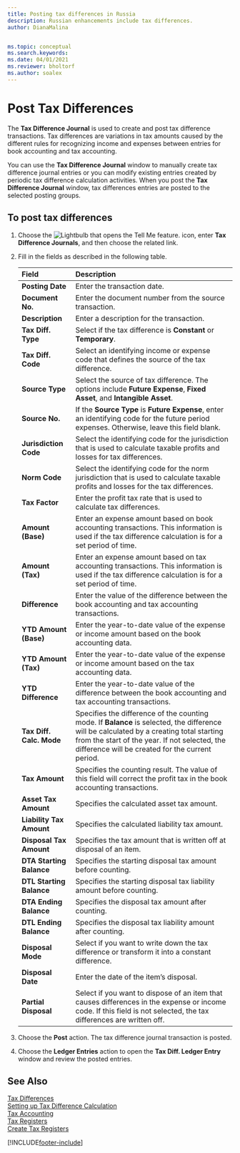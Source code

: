 ```yaml
---
title: Posting tax differences in Russia
description: Russian enhancements include tax differences.
author: DianaMalina


ms.topic: conceptual
ms.search.keywords:
ms.date: 04/01/2021
ms.reviewer: bholtorf
ms.author: soalex
---
```


# Post Tax Differences

The **Tax Difference Journal** is used to create and post tax difference transactions. Tax differences are variations in tax amounts caused by the different rules for recognizing income and expenses between entries for book accounting and tax accounting.

You can use the **Tax Difference Journal** window to manually create tax difference journal entries or you can modify existing entries created by periodic tax difference calculation activities. When you post the **Tax Difference Journal** window, tax differences entries are posted to the selected posting groups.

## To post tax differences

1. Choose the ![Lightbulb that opens the Tell Me feature.](../../media/ui-search/search_small.png "Tell me what you want to do") icon, enter **Tax Difference Journals**, and then choose the related link.

2. Fill in the fields as described in the following table.

   | Field                    | Description                                                  |
   | :----------------------- | :----------------------------------------------------------- |
   | **Posting Date**         | Enter the transaction date.                                  |
   | **Document No.**         | Enter the document number from the source transaction.       |
   | **Description**          | Enter a description for the transaction.                     |
   | **Tax Diff. Type**       | Select if the tax difference is **Constant** or **Temporary**. |
   | **Tax Diff. Code**       | Select an identifying income or expense code that defines the source of the tax difference. |
   | **Source Type**          | Select the source of tax difference. The options include **Future Expense**, **Fixed Asset**, and **Intangible Asset**. |
   | **Source No.**           | If the **Source Type** is **Future Expense**, enter an identifying code for the future period expenses.  Otherwise, leave this field blank. |
   | **Jurisdiction Code**    | Select the identifying code for the jurisdiction that is used to calculate taxable profits and losses for tax differences. |
   | **Norm Code**            | Select the identifying code for the norm jurisdiction that is used to calculate taxable profits and losses for the tax differences. |
   | **Tax Factor**           | Enter the profit tax rate that is used to calculate tax differences. |
   | **Amount (Base)**        | Enter an expense amount based on book accounting transactions. This information is used if the tax difference calculation is for a set period of time. |
   | **Amount (Tax)**         | Enter an expense amount based on tax accounting transactions. This information is used if the tax difference calculation is for a set period of time. |
   | **Difference**           | Enter the value of the difference between the book accounting and tax accounting transactions. |
   | **YTD Amount (Base)**    | Enter the year-to-date value of the expense or income amount based on the book accounting data. |
   | **YTD Amount (Tax)**     | Enter the year-to-date value of the expense or income amount based on the tax accounting data. |
   | **YTD Difference**       | Enter the year-to-date value of the difference between the book accounting and tax accounting transactions. |
   | **Tax Diff. Calc. Mode** | Specifies the difference of the counting mode. If **Balance** is selected, the difference will be calculated by a creating total starting from the start of the year. If not selected, the difference will be created for the current period. |
   | **Tax Amount**           | Specifies the counting result. The value of this field will correct the profit tax in the book accounting transactions. |
   | **Asset Tax Amount**     | Specifies the calculated asset tax amount.                   |
   | **Liability Tax Amount** | Specifies the calculated liability tax amount.               |
   | **Disposal Tax Amount**  | Specifies the tax amount that is written off at disposal of an item. |
   | **DTA Starting Balance** | Specifies the starting disposal tax amount before counting.  |
   | **DTL Starting Balance** | Specifies the starting disposal tax liability amount before counting. |
   | **DTA Ending Balance**   | Specifies the disposal tax amount after counting.            |
   | **DTL Ending Balance**   | Specifies the disposal tax liability amount after counting.  |
   | **Disposal Mode**        | Select if you want to write down the tax difference or transform it into a constant difference. |
   | **Disposal Date**        | Enter the date of the item’s disposal.                       |
   | **Partial Disposal**     | Select if you want to dispose of an item that causes differences in the expense or income code. If this field is not selected, the tax differences are written off. |

3. Choose the **Post** action. The tax difference journal transaction is posted.

4. Choose the **Ledger Entries** action to open the **Tax Diff. Ledger Entry** window and review the posted entries.

## See Also

[Tax Differences](Tax-Differences.md)  
[Setting up Tax Difference Calculation](Setting-up-Tax-Difference-Calculation.md)  
[Tax Accounting](Tax-Accounting.md)  
[Tax Registers](Tax-Registers.md)  
[Create Tax Registers](How-to-Create-Tax-Registers.md)  


[!INCLUDE[footer-include](../../includes/footer-banner.md)]